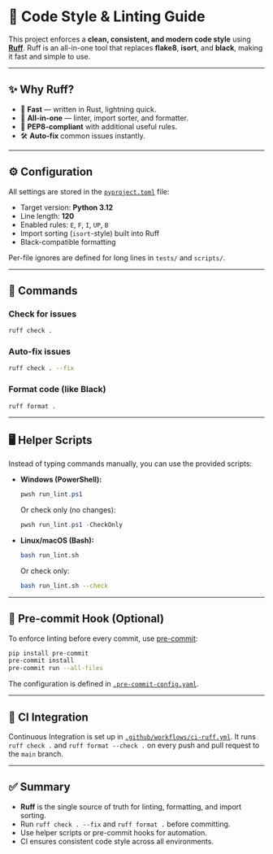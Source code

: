 # 🧹 Code Style & Linting Guide

This project enforces a **clean, consistent, and modern code style** using **[Ruff](https://docs.astral.sh/ruff/)**.
Ruff is an all-in-one tool that replaces **flake8**, **isort**, and **black**, making it fast and simple to use.

---

## ✨ Why Ruff?
- 🚀 **Fast** — written in Rust, lightning quick.
- 🧩 **All-in-one** — linter, import sorter, and formatter.
- 🎯 **PEP8-compliant** with additional useful rules.
- 🛠️ **Auto-fix** common issues instantly.

---

## ⚙️ Configuration

All settings are stored in the [`pyproject.toml`](../pyproject.toml) file:

- Target version: **Python 3.12**
- Line length: **120**
- Enabled rules: `E`, `F`, `I`, `UP`, `B`
- Import sorting (`isort`-style) built into Ruff
- Black-compatible formatting

Per-file ignores are defined for long lines in `tests/` and `scripts/`.

---

## 🔧 Commands

### Check for issues
```bash
ruff check .
```

### Auto-fix issues
```bash
ruff check . --fix
```

### Format code (like Black)
```bash
ruff format .
```

---

## 🖥️ Helper Scripts

Instead of typing commands manually, you can use the provided scripts:

- **Windows (PowerShell):**
  ```powershell
  pwsh run_lint.ps1
  ```
  Or check only (no changes):
  ```powershell
  pwsh run_lint.ps1 -CheckOnly
  ```

- **Linux/macOS (Bash):**
  ```bash
  bash run_lint.sh
  ```
  Or check only:
  ```bash
  bash run_lint.sh --check
  ```

---

## 🔗 Pre-commit Hook (Optional)

To enforce linting before every commit, use [pre-commit](https://pre-commit.com/):

```bash
pip install pre-commit
pre-commit install
pre-commit run --all-files
```

The configuration is defined in [`.pre-commit-config.yaml`](../.pre-commit-config.yaml).

---

## 🤖 CI Integration

Continuous Integration is set up in [`.github/workflows/ci-ruff.yml`](../.github/workflows/ci-ruff.yml).
It runs `ruff check .` and `ruff format --check .` on every push and pull request to the `main` branch.

---

## ✅ Summary
- **Ruff** is the single source of truth for linting, formatting, and import sorting.
- Run `ruff check . --fix` and `ruff format .` before committing.
- Use helper scripts or pre-commit hooks for automation.
- CI ensures consistent code style across all environments.
